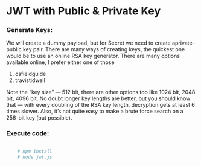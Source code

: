 # JWT with Public & Private Key

### Generate Keys:
We will create a dummy payload, but for Secret we need to create aprivate-public key pair. There are many ways of creating keys, the quickest one would be to use an online RSA key generator. There are many options available online, I prefer either one of those
1. csfieldguide
2. travistidwell

Note the “key size” — 512 bit, there are other options too like 1024 bit, 2048 bit, 4096 bit. No doubt longer key lengths are better, but you should know that — with every doubling of the RSA key length, decryption gets at least 6 times slower. Also, it’s not quite easy to make a brute force search on a 256-bit key (but possible).

### Execute code:
```bash

    # npm install
    # node jwt.js
 
```
